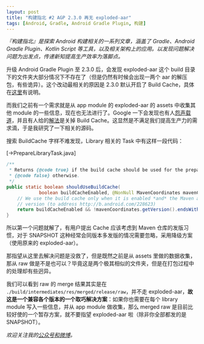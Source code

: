 ```yaml
---
layout: post
title: "构建指北 #2 AGP 2.3.0 再无 exploded-aar"
tags: [Android, Gradle, Android Gradle Plugin, 构建]
---
```


*『构建指北』是探索 Android 构建相关的一系列文章，涵盖了 Gradle、Android Gradle Plugin、Kotlin Script 等工具，以及相关架构上的应用。以发现问题解决问题为出发点，传递新知提高生产效率为落脚点。*

升级 Android Gradle  Plugin 至 2.3.0 后，会发现 exploded-aar 这个 build 目录下的文件夹大部分情况下不存在了（但是仍然有时候会出现一两个 aar 的解压包，有些诡异）。这个改动最相关的原因是 2.3.0 默认开启了 Build Cache，具体在[这里](http://tools.android.com/tech-docs/build-cache)有说明。

<!-- more -->

而我们之前有一个需求就是从 app module 的 exploded-aar 的 assets 中收集其他 module 的一些信息，现在也无法进行了。Google 一下会发现也有人[怨声载道](https://code.google.com/p/android/issues/detail?id=228404)，并且有人给的[解法](http://likfe.com/2017/03/15/android-studio-exploded-aar/)是关掉 Build Cache。这显然是不满足我们提高生产力的需求滴，于是我研究了一下相关的源码。

搜索 BuildCache 字样不难发现，Library 相关的 Task 中有这样一段代码：

[->PrepareLibraryTask.java]

``` java
/**
 * Returns {@code true} if the build cache should be used for the prepare-library task, and
 * {@code false} otherwise.
 */
public static boolean shouldUseBuildCache(
            boolean buildCacheEnabled, @NonNull MavenCoordinates mavenCoordinates) {
    // We use the build cache only when it is enabled *and* the Maven artifact is not a snapshot
    // version (to address http://b.android.com/228623)
    return buildCacheEnabled && !mavenCoordinates.getVersion().endsWith("-SNAPSHOT");
}
```

所以第一个问题就解了，有用户提出 Cache 应该考虑到 Maven 仓库的发版习惯，对于 SNAPSHOT 这种经常会同版本多发版的情况需要忽略，采用降级方案（使用原来的 exploded-aar）。

那指望从这里去解决问题是没救了，但是既然之前是从 assets 里做的数据收集，那从 raw 做是不是也可以？毕竟这是两个极其相似的文件夹，但是在打包过程中的处理却有些迥异。

我们可以看到 raw 的 merge 结果其实是在 `./build/intermediates/res/merged/release/raw`，并不走 exploded-aar，**故这是一个兼容各个版本的一个取巧解决方案**：如果你也需要在每个 library module 写入一些信息，并从 app module 做收集，那么 merged raw 是目前比较好使的一个暂存方案，就不要指望 exploded-aar 啦（除非你全部都发的是 SNAPSHOT）。



*欢迎关注我的[公众号和微博](/about)。*



